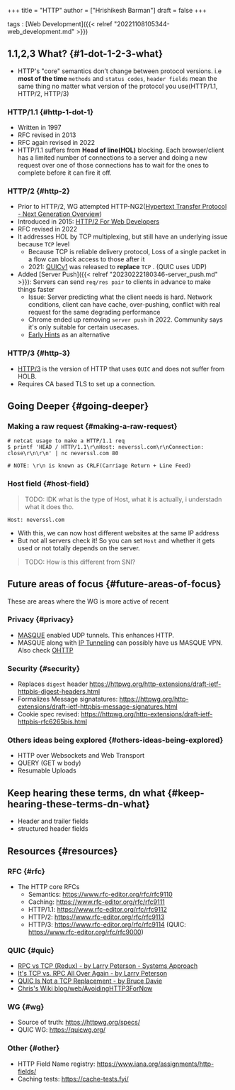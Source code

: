 +++
title = "HTTP"
author = ["Hrishikesh Barman"]
draft = false
+++

tags
: [Web Development]({{< relref "20221108105344-web_development.md" >}})


## 1.1,2,3 What? {#1-dot-1-2-3-what}

-   HTTP's "core" semantics don’t change between protocol versions. i.e **most of the time** `methods` and `status codes`, `header fields` mean the same thing no matter what version of the protocol you use(HTTP/1.1, HTTP/2, HTTP/3)


### HTTP/1.1 {#http-1-dot-1}

-   Written in 1997
-   RFC revised in 2013
-   RFC again revised in 2022
-   HTTP/1.1 suffers from **Head of line(HOL)** blocking. Each browser/client has a limited number of connections to a server and doing a new request over one of those connections has to wait for the ones to complete before it can fire it off.


### HTTP/2 {#http-2}

-   Prior to HTTP/2, WG attempted HTTP-NG2([Hypertext Transfer Protocol - Next Generation Overview](https://www.w3.org/Protocols/HTTP-NG/))
-   Introduced in 2015: [HTTP/2 For Web Developers](https://blog.cloudflare.com/http-2-for-web-developers/)
-   RFC revised in 2022
-   It addresses HOL by TCP multiplexing, but still have an underlying issue because `TCP` level
    -   Because TCP is reliable delivery protocol, Loss of a single packet in a flow can block access to those after it
    -   2021: [QUICv1](https://blog.cloudflare.com/quic-version-1-is-live-on-cloudflare/) was released to **replace** `TCP` . (QUIC uses UDP)
-   Added [Server Push]({{< relref "20230222180346-server_push.md" >}}): Servers can send `req/res pair` to clients in advance to make things faster
    -   Issue: Server predicting what the client needs is hard. Network conditions, client can have cache, over-pushing, conflict with real request for the same degrading performance
    -   Chrome ended up removing `server push` in 2022. Community says it's only suitable for certain usecases.
    -   [Early Hints](https://httpwg.org/specs/rfc8297.html) as an alternative


### HTTP/3 {#http-3}

-   [HTTP/3](https://blog.cloudflare.com/cloudflare-view-http3-usage/) is the version of HTTP that uses `QUIC` and does not suffer from HOLB.
-   Requires CA based TLS to set up a connection.


## Going Deeper {#going-deeper}


### Making a raw request {#making-a-raw-request}

```shell
# netcat usage to make a HTTP/1.1 req
$ printf 'HEAD / HTTP/1.1\r\nHost: neverssl.com\r\nConnection: close\r\n\r\n' | nc neverssl.com 80

# NOTE: \r\n is known as CRLF(Carriage Return + Line Feed)
```


### Host field {#host-field}

> TODO: IDK what is the type of Host, what it is actually, i understadn what it does tho.

```shell
Host: neverssl.com
```

-   With this, we can now host different websites at the same IP address
-   But not all servers check it! So you can set `Host` and whether it gets used or not totally depends on the server.

<div class="warning small-text">

> TODO: How is this different from SNI?
</div>


## Future areas of focus {#future-areas-of-focus}

These are areas where the WG is more active of recent


### Privacy {#privacy}

-   [MASQUE](https://ietf-wg-masque.github.io/) enabled UDP tunnels. This enhances HTTP.
-   MASQUE along with [IP Tunneling](https://blog.cloudflare.com/unlocking-quic-proxying-potential/) can possibly have us MASQUE VPN. Also check [OHTTP](https://www.ietf.org/archive/id/draft-ietf-ohai-ohttp-06.html)


### Security {#security}

-   Replaces `digest` header <https://httpwg.org/http-extensions/draft-ietf-httpbis-digest-headers.html>
-   Formalizes Message signatatures: <https://httpwg.org/http-extensions/draft-ietf-httpbis-message-signatures.html>
-   Cookie spec revised: <https://httpwg.org/http-extensions/draft-ietf-httpbis-rfc6265bis.html>


### Others ideas being explored {#others-ideas-being-explored}

-   HTTP over Websockets and Web Transport
-   QUERY (GET w body)
-   Resumable Uploads


## Keep hearing these terms, dn what {#keep-hearing-these-terms-dn-what}

-   Header and trailer fields
-   structured header fields


## Resources {#resources}


### RFC {#rfc}

-   The HTTP core RFCs
    -   Semantics: <https://www.rfc-editor.org/rfc/rfc9110>
    -   Caching: <https://www.rfc-editor.org/rfc/rfc9111>
    -   HTTP/1.1: <https://www.rfc-editor.org/rfc/rfc9112>
    -   HTTP/2: <https://www.rfc-editor.org/rfc/rfc9113>
    -   HTTP/3: <https://www.rfc-editor.org/rfc/rfc9114> (QUIC: <https://www.rfc-editor.org/rfc/rfc9000>)


### QUIC {#quic}

-   [RPC vs TCP (Redux) - by Larry Peterson - Systems Approach](https://systemsapproach.substack.com/p/rpc-vs-tcp-redux)
-   [It's TCP vs. RPC All Over Again - by Larry Peterson](https://systemsapproach.substack.com/p/its-tcp-vs-rpc-all-over-again)
-   [QUIC Is Not a TCP Replacement - by Bruce Davie](https://systemsapproach.substack.com/p/quic-is-not-a-tcp-replacement)
-   [Chris's Wiki blog/web/AvoidingHTTP3ForNow](https://utcc.utoronto.ca/~cks/space/blog/web/AvoidingHTTP3ForNow)


### WG {#wg}

-   Source of truth: <https://httpwg.org/specs/>
-   QUIC WG: <https://quicwg.org/>


### Other {#other}

-   HTTP Field Name registry: <https://www.iana.org/assignments/http-fields/>
-   Caching tests: <https://cache-tests.fyi/>
